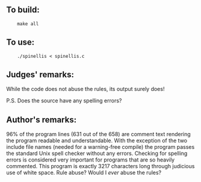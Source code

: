 ## To build:

```<!---sh-->
    make all
```


## To use:

```<!---sh-->
    ./spinellis < spinellis.c
```


## Judges' remarks:

While the code does not abuse the rules, its output surely does!

P.S. Does the source have any spelling errors?


## Author's remarks:

96% of the program lines (631 out of the 658) are comment text rendering
the program readable and understandable.  With the exception of the
two include file names (needed for a warning-free compile) the program
passes the standard Unix spell checker without any errors.  Checking
for spelling errors is considered very important for programs that are
so heavily commented.  This program is exactly 3217 characters long
through judicious use of white space.  Rule abuse?  Would I _ever_ abuse
the rules?


<!--

    Copyright © 1984-2024 by Landon Curt Noll. All Rights Reserved.

    You are free to share and adapt this file under the terms of this license:

	Creative Commons Attribution-ShareAlike 4.0 International (CC BY-SA 4.0)

    For more information, see:

	https://creativecommons.org/licenses/by-sa/4.0/

-->
